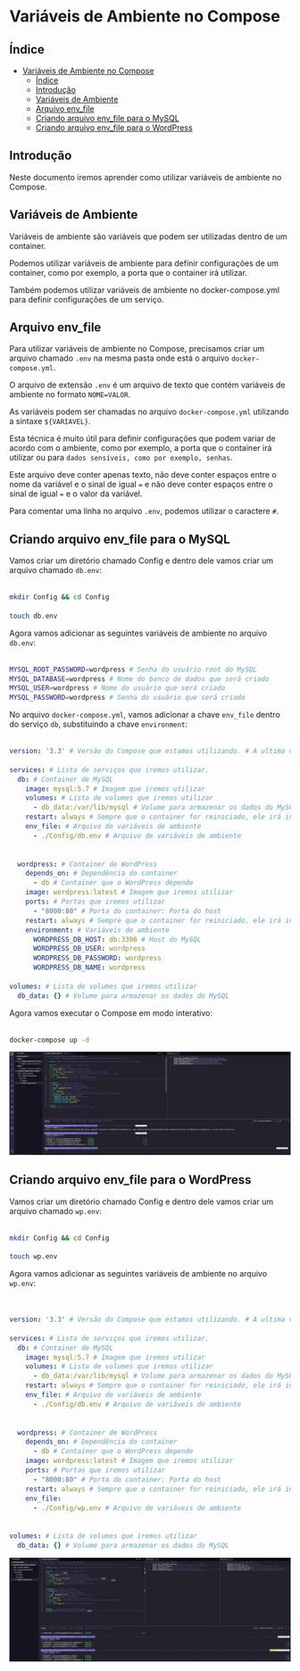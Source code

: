 # Variáveis de Ambiente no Compose

## Índice

- [Variáveis de Ambiente no Compose](#variáveis-de-ambiente-no-compose)
  - [Índice](#índice)
  - [Introdução](#introdução)
  - [Variáveis de Ambiente](#variáveis-de-ambiente)
  - [Arquivo env\_file](#arquivo-env_file)
  - [Criando arquivo env\_file para o MySQL](#criando-arquivo-env_file-para-o-mysql)
  - [Criando arquivo env\_file para o WordPress](#criando-arquivo-env_file-para-o-wordpress)


## Introdução

Neste documento iremos aprender como utilizar variáveis de ambiente no Compose.

## Variáveis de Ambiente

Variáveis de ambiente são variáveis que podem ser utilizadas dentro de um container.

Podemos utilizar variáveis de ambiente para definir configurações de um container, como por exemplo, a porta que o container irá utilizar.

Também podemos utilizar variáveis de ambiente no docker-compose.yml para definir configurações de um serviço.

## Arquivo env_file

Para utilizar variáveis de ambiente no Compose, precisamos criar um arquivo chamado `.env` na mesma pasta onde está o arquivo `docker-compose.yml`.

O arquivo de extensão `.env` é um arquivo de texto que contém variáveis de ambiente no formato `NOME=VALOR`.

As variáveis podem ser chamadas no arquivo `docker-compose.yml` utilizando a sintaxe `${VARIAVEL}`.

Esta técnica é muito útil para definir configurações que podem variar de acordo com o ambiente, como por exemplo, a porta que o container irá utilizar ou para `dados sensíveis, como por exemplo, senhas`.

Este arquivo deve conter apenas texto, não deve conter espaços entre o nome da variável e o sinal de igual `=` e não deve conter espaços entre o sinal de igual `=` e o valor da variável.

Para comentar uma linha no arquivo `.env`, podemos utilizar o caractere `#`.

## Criando arquivo env_file para o MySQL

Vamos criar um diretório chamado Config e dentro dele vamos criar um arquivo chamado `db.env`:

```bash

mkdir Config && cd Config

touch db.env

```

Agora vamos adicionar as seguintes variáveis de ambiente no arquivo `db.env`:

```bash

MYSQL_ROOT_PASSWORD=wordpress # Senha do usuário root do MySQL
MYSQL_DATABASE=wordpress # Nome do banco de dados que será criado
MYSQL_USER=wordpress # Nome do usuário que será criado
MYSQL_PASSWORD=wordpress # Senha do usuário que será criado

```

No arquivo `docker-compose.yml`, vamos adicionar a chave `env_file` dentro do serviço `db`, substituindo a chave `environment`:

```yaml

version: '3.3' # Versão do Compose que estamos utilizando. # A ultima versão é a 3.7, mas a 3.3 é a mais estável.

services: # Lista de serviços que iremos utilizar.
  db: # Container de MySQL
    image: mysql:5.7 # Imagem que iremos utilizar
    volumes: # Lista de volumes que iremos utilizar
      - db_data:/var/lib/mysql # Volume para armazenar os dados do MySQL
    restart: always # Sempre que o container for reiniciado, ele irá iniciar o MySQL
    env_file: # Arquivo de variáveis de ambiente
      - ./Config/db.env # Arquivo de variáveis de ambiente


  wordpress: # Container de WordPress
    depends_on: # Dependência do container
      - db # Container que o WordPress depende
    image: wordpress:latest # Imagem que iremos utilizar
    ports: # Portas que iremos utilizar
      - "8000:80" # Porta do container: Porta do host
    restart: always # Sempre que o container for reiniciado, ele irá iniciar o WordPress
    environment: # Variáveis de ambiente
      WORDPRESS_DB_HOST: db:3306 # Host do MySQL
      WORDPRESS_DB_USER: wordpress
      WORDPRESS_DB_PASSWORD: wordpress
      WORDPRESS_DB_NAME: wordpress

volumes: # Lista de volumes que iremos utilizar
  db_data: {} # Volume para armazenar os dados do MySQL

```

Agora vamos executar o Compose em modo interativo:

```bash

docker-compose up -d

```

![Variáveis](./Imagens/Variaceis_ambiente.png)

## Criando arquivo env_file para o WordPress

Vamos criar um diretório chamado Config e dentro dele vamos criar um arquivo chamado `wp.env`:

```bash

mkdir Config && cd Config

touch wp.env

```

Agora vamos adicionar as seguintes variáveis de ambiente no arquivo `wp.env`:

```yaml


version: '3.3' # Versão do Compose que estamos utilizando. # A ultima versão é a 3.7, mas a 3.3 é a mais estável.

services: # Lista de serviços que iremos utilizar.
  db: # Container de MySQL
    image: mysql:5.7 # Imagem que iremos utilizar
    volumes: # Lista de volumes que iremos utilizar
      - db_data:/var/lib/mysql # Volume para armazenar os dados do MySQL
    restart: always # Sempre que o container for reiniciado, ele irá iniciar o MySQL
    env_file: # Arquivo de variáveis de ambiente
      - ./Config/db.env # Arquivo de variáveis de ambiente


  wordpress: # Container de WordPress
    depends_on: # Dependência do container
      - db # Container que o WordPress depende
    image: wordpress:latest # Imagem que iremos utilizar
    ports: # Portas que iremos utilizar
      - "8000:80" # Porta do container: Porta do host
    restart: always # Sempre que o container for reiniciado, ele irá iniciar o WordPress
    env_file:
      - ./Config/wp.env # Arquivo de variáveis de ambiente


volumes: # Lista de volumes que iremos utilizar
  db_data: {} # Volume para armazenar os dados do MySQL

```

![Variáveis](./Imagens/Variaveis_wp.png)